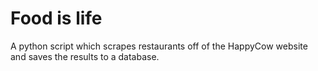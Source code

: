 # Food is life
A python script which scrapes restaurants off of the HappyCow website and saves the results to a database.
